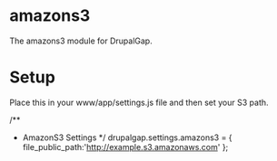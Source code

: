 amazons3
========

The amazons3 module for DrupalGap.

Setup
=====

Place this in your www/app/settings.js file and then set your S3 path.

/**
 * AmazonS3 Settings
 */
drupalgap.settings.amazons3 = {
  file_public_path:'http://example.s3.amazonaws.com'
};

